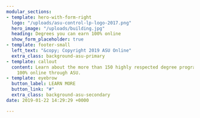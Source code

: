 ```yaml
---
modular_sections:
- template: hero-with-form-right
  logo: "/uploads/asu-control-lp-logo-2017.png"
  hero_image: "/uploads/building.jpg"
  heading: Degrees you can earn 100% online
  show_form_placeholder: true
- template: footer-small
  left_text: "&copy; Copyright 2019 ASU Online"
  extra_class: background-asu-primary
- template: callout
  content: Learn about the more than 150 highly respected degree programs available
    100% online through ASU.
- template: eyebrow
  button_label: LEARN MORE
  button_link: "#"
  extra_class: background-asu-secondary
date: 2019-01-22 14:29:29 +0000

---
```

